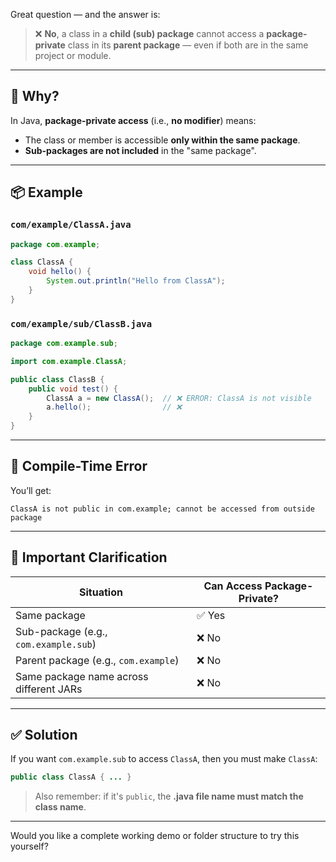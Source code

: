 Great question — and the answer is:

> ❌ **No**, a class in a **child (sub) package** cannot access a **package-private** class in its **parent package** — even if both are in the same project or module.

---

## 🧠 Why?

In Java, **package-private access** (i.e., **no modifier**) means:

* The class or member is accessible **only within the same package**.
* **Sub-packages are not included** in the "same package".

---

## 📦 Example

### `com/example/ClassA.java`

```java
package com.example;

class ClassA {
    void hello() {
        System.out.println("Hello from ClassA");
    }
}
```

### `com/example/sub/ClassB.java`

```java
package com.example.sub;

import com.example.ClassA;

public class ClassB {
    public void test() {
        ClassA a = new ClassA();  // ❌ ERROR: ClassA is not visible
        a.hello();                // ❌
    }
}
```

---

## 🚫 Compile-Time Error

You’ll get:

```
ClassA is not public in com.example; cannot be accessed from outside package
```

---

## 📌 Important Clarification

| Situation                               | Can Access Package-Private? |
| --------------------------------------- | --------------------------- |
| Same package                            | ✅ Yes                       |
| Sub-package (e.g., `com.example.sub`)   | ❌ No                        |
| Parent package (e.g., `com.example`)    | ❌ No                        |
| Same package name across different JARs | ❌ No                        |

---

## ✅ Solution

If you want `com.example.sub` to access `ClassA`, then you must make `ClassA`:

```java
public class ClassA { ... }
```

> Also remember: if it's `public`, the **.java file name must match the class name**.

---

Would you like a complete working demo or folder structure to try this yourself?
